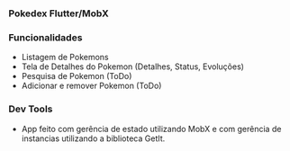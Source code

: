 ### Pokedex Flutter/MobX

### Funcionalidades

- Listagem de Pokemons
- Tela de Detalhes do Pokemon (Detalhes, Status, Evoluções)
- Pesquisa de Pokemon (ToDo)
- Adicionar e remover Pokemon (ToDo)

### Dev Tools
- App feito com gerência de estado utilizando MobX e com gerência de instancias utilizando a biblioteca GetIt.

